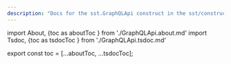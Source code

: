 ```yaml
---
description: "Docs for the sst.GraphQLApi construct in the sst/constructs package"
---
```


import About, {toc as aboutToc } from './GraphQLApi.about.md'
import Tsdoc, {toc as tsdocToc } from './GraphQLApi.tsdoc.md'

<About />
<Tsdoc />

export const toc = [...aboutToc, ...tsdocToc];
